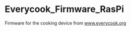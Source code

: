 Everycook_Firmware_RasPi
========================

Firmware for the cooking device from www.everycook.org